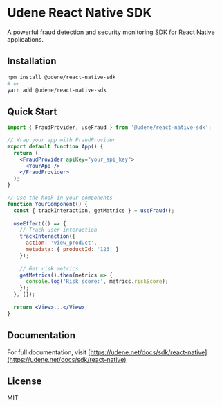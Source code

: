 
# Udene React Native SDK

A powerful fraud detection and security monitoring SDK for React Native applications.

## Installation

```bash
npm install @udene/react-native-sdk
# or
yarn add @udene/react-native-sdk
```

## Quick Start

```jsx
import { FraudProvider, useFraud } from '@udene/react-native-sdk';

// Wrap your app with FraudProvider
export default function App() {
  return (
    <FraudProvider apiKey="your_api_key">
      <YourApp />
    </FraudProvider>
  );
}

// Use the hook in your components
function YourComponent() {
  const { trackInteraction, getMetrics } = useFraud();
  
  useEffect(() => {
    // Track user interaction
    trackInteraction({
      action: 'view_product',
      metadata: { productId: '123' }
    });
    
    // Get risk metrics
    getMetrics().then(metrics => {
      console.log('Risk score:', metrics.riskScore);
    });
  }, []);
  
  return <View>...</View>;
}
```

## Documentation

For full documentation, visit [https://udene.net/docs/sdk/react-native](https://udene.net/docs/sdk/react-native)

## License

MIT
